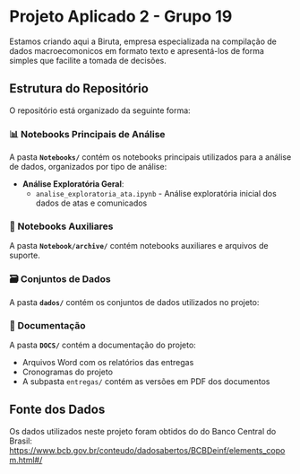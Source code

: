 # Projeto Aplicado 2 - Grupo 19

Estamos criando aqui a Biruta, empresa especializada na compilação de dados macroecomonicos em formato texto e apresentá-los de forma simples que facilite a tomada de decisões.

## Estrutura do Repositório

O repositório está organizado da seguinte forma:

### 📊 Notebooks Principais de Análise

A pasta **`Notebooks/`** contém os notebooks principais utilizados para a análise de dados, organizados por tipo de análise:

- **Análise Exploratória Geral**:
  - `analise_exploratoria_ata.ipynb` - Análise exploratória inicial dos dados de atas e comunicados



### 📁 Notebooks Auxiliares

A pasta **`Notebook/archive/`** contém notebooks auxiliares e arquivos de suporte.



### 🗃️ Conjuntos de Dados

A pasta **`dados/`** contém os conjuntos de dados utilizados no projeto:


### 📑 Documentação

A pasta **`DOCS/`** contém a documentação do projeto:

- Arquivos Word com os relatórios das entregas
- Cronogramas do projeto
- A subpasta `entregas/` contém as versões em PDF dos documentos

## Fonte dos Dados

Os dados utilizados neste projeto foram obtidos do do Banco Central do Brasil:
https://www.bcb.gov.br/conteudo/dadosabertos/BCBDeinf/elements_copom.html#/
